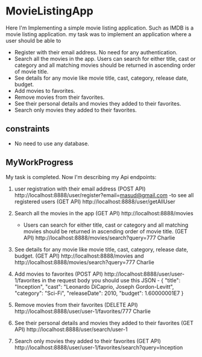 # MovieListingApp
Here I'm Implementing a simple movie listing application. Such as IMDB is a movie listing application.
my task was to implement an application where a user should be able to
- Register with their email address. No need for any authentication.
- Search all the movies in the app. Users can search for either title, cast or category and all 
matching movies should be returned in ascending order of movie title.
- See details for any movie like movie title, cast, category, release date, budget.
- Add movies to favorites.
- Remove movies from their favorites.
- See their personal details and movies they added to their favorites.
- Search only movies they added to their favorites.
## constraints
- No need to use any database.
## MyWorkProgress
My task is completed. Now I'm describing my Api endpoints:
1. user registration with their email address (POST API)
        http://localhost:8888/user/register?email=masud@gmail.com
    -to see all registered users (GET API)
        http://localhost:8888/user/getAllUser

2. Search all the movies in the app (GET API)
        http://localhost:8888/movies
    - Users can search for either title, cast or category and all matching movies should be returned in     ascending order of movie title. (GET API)
        http://localhost:8888/movies/search?query=777 Charlie

3. See details for any movie like movie title, cast, category, release date, budget. (GET API)
        http://localhost:8888/movies
        and 
        http://localhost:8888/movies/search?query=777 Charlie

4. Add movies to favorites (POST API)
        http://localhost:8888/user/user-1/favorites
        in the request body you should use this JSON -
            {
                "title": "Inception",
                "cast": "Leonardo DiCaprio, Joseph Gordon-Levitt",
                "category": "Sci-Fi",
                "releaseDate": 2010,
                "budget": 1.60000001E7
            }

5. Remove movies from their favorites (DELETE API)
        http://localhost:8888/user/user-1/favorites/777 Charlie

6. See their personal details and movies they added to their favorites (GET API)
        http://localhost:8888/user/search/user-1

7. Search only movies they added to their favorites (GET API)
        http://localhost:8888/user/user-1/favorites/search?query=Inception
